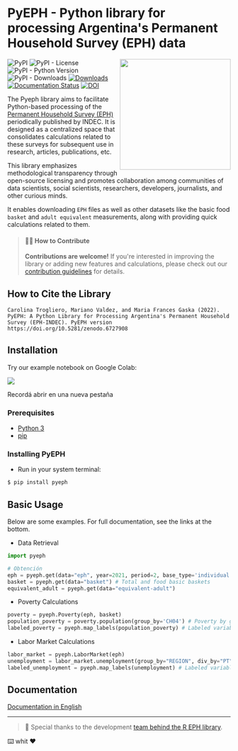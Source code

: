 # PyEPH - Python library for processing Argentina's Permanent Household Survey (EPH) data

<a><img src='docs/_static/logo.png' align="right" height="250" /></a>

![PyPI](https://img.shields.io/pypi/v/pyeph?color=orange&)
![PyPI - License](https://img.shields.io/pypi/l/pyeph?color=purple&)
![PyPI - Python Version](https://img.shields.io/pypi/pyversions/pyeph?)
![PyPI - Downloads](https://img.shields.io/pypi/dm/pyeph?)
[![Downloads](https://static.pepy.tech/personalized-badge/pyeph?period=total&units=none&left_color=grey&right_color=yellowgreen&left_text=downloads)](https://pepy.tech/project/pyeph)
[![Documentation Status](https://readthedocs.org/projects/pyeph/badge/?version=latest)](https://pyeph.readthedocs.io/es/latest/?badge=latest)
[![DOI](https://zenodo.org/badge/461306367.svg)](https://zenodo.org/badge/latestdoi/461306367)

The Pyeph library aims to facilitate Python-based processing of the [Permanent Household Survey (EPH)](https://www.indec.gob.ar/indec/web/Institucional-Indec-BasesDeDatos) periodically published by INDEC. It is designed as a centralized space that consolidates calculations related to these surveys for subsequent use in research, articles, publications, etc.

This library emphasizes methodological transparency through open-source licensing and promotes collaboration among communities of data scientists, social scientists, researchers, developers, journalists, and other curious minds.

It enables downloading `EPH` files as well as other datasets like the basic food `basket` and `adult equivalent` measurements, along with providing quick calculations related to them.

> #### 👷‍♀️ How to Contribute
>
> **Contributions are welcome!** If you're interested in improving the library or adding new features and calculations, please check out our [contribution guidelines]((.github/CONTRIBUTING.md)) for details.

## How to Cite the Library

```
Carolina Trogliero, Mariano Valdez, and Maria Frances Gaska (2022). PyEPH: A Python Library for Processing Argentina's Permanent Household Survey (EPH-INDEC). PyEPH version https://doi.org/10.5281/zenodo.6727908
```

## Installation

Try our example notebook on Google Colab:

<a href="https://colab.research.google.com/github/institutohumai/pyeph/blob/main/examples.ipynb" target="_blank"> <img src='https://colab.research.google.com/assets/colab-badge.svg' /> </a>

Recordá abrir en una nueva pestaña

### Prerequisites

- [Python 3](https://www.python.org/)
- [pip](https://www.pypi.org/)

### Installing PyEPH

- Run in your system terminal:

```bash
$ pip install pyeph
```

## Basic Usage


Below are some examples. For full documentation, see the links at the bottom.



- Data Retrieval

```python
import pyeph

# Obtención
eph = pyeph.get(data="eph", year=2021, period=2, base_type='individual') # EPH individual
basket = pyeph.get(data="basket") # Total and food basic baskets
equivalent_adult = pyeph.get(data="equivalent-adult") 

```

- Poverty Calculations


```python
poverty = pyeph.Poverty(eph, basket)
population_poverty = poverty.population(group_by='CH04') # Poverty by gender
labeled_poverty = pyeph.map_labels(population_poverty) # Labeled variables

```

- Labor Market Calculations


```python
labor_market = pyeph.LaborMarket(eph)
unemployment = labor_market.unemployment(group_by="REGION", div_by="PT") # Unemployment by region (vs. total population)
labeled_unemployment = pyeph.map_labels(unemployment) # Labeled variables

```

## Documentation

[Documentation in English](https://pyeph.readthedocs.io/en/latest/)

 

---
> 🙌 Special thanks to the development [team behind the R EPH library](https://holatam.github.io/eph/authors.html). 




⌨️ whit ❤️
